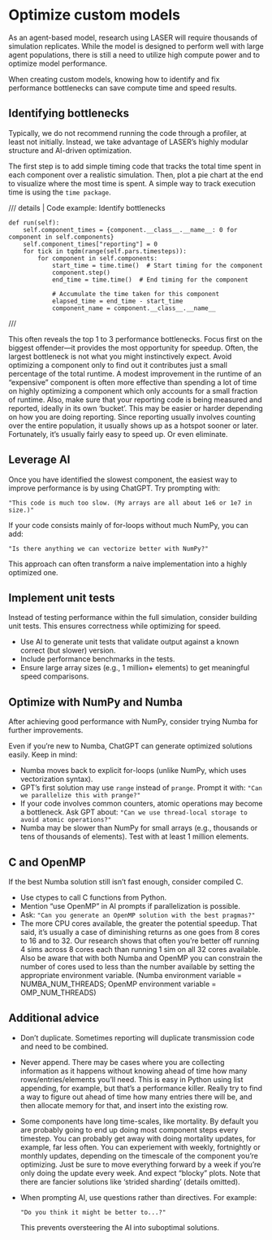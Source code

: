 # Optimize custom models

As an agent-based model, research using LASER will require thousands of simulation replicates. While the model is designed to perform well with large agent populations, there is still a need to utilize high compute power and to optimize model performance.

When creating custom models, knowing how to identify and fix performance bottlenecks can save compute time and speed results.

## Identifying bottlenecks

Typically, we do not recommend running the code through a profiler, at least not initially. Instead, we take advantage of LASER’s highly modular structure and AI-driven optimization.

The first step is to add simple timing code that tracks the total time spent in each component over a realistic simulation. Then, plot a pie chart at the end to visualize where the most time is spent. A simple way to track execution time is using the `time package`.

/// details | Code example: Identify bottlenecks

```
def run(self):
    self.component_times = {component.__class__.__name__: 0 for component in self.components}
    self.component_times["reporting"] = 0
    for tick in tqdm(range(self.pars.timesteps)):
        for component in self.components:
            start_time = time.time()  # Start timing for the component
            component.step()
            end_time = time.time()  # End timing for the component

            # Accumulate the time taken for this component
            elapsed_time = end_time - start_time
            component_name = component.__class__.__name__
```
///

This often reveals the top 1 to 3 performance bottlenecks. Focus first on the biggest offender—it provides the most opportunity for speedup. Often, the largest bottleneck is not what you might instinctively expect. Avoid optimizing a component only to find out it contributes just a small percentage of the total runtime. A modest improvement in the runtime of an “expensive” component is often more effective than spending a lot of time on highly optimizing a component which only accounts for a small fraction of runtime. Also, make sure that your reporting code is being measured and reported, ideally in its own ‘bucket’. This may be easier or harder depending on how you are doing reporting. Since reporting usually involves counting over the entire population, it usually shows up as a hotspot sooner or later. Fortunately, it’s usually fairly easy to speed up. Or even eliminate.


## Leverage AI

Once you have identified the slowest component, the easiest way to improve performance is by using ChatGPT. Try prompting with:

`"This code is much too slow. (My arrays are all about 1e6 or 1e7 in size.)"`

If your code consists mainly of for-loops without much NumPy, you can add:

`"Is there anything we can vectorize better with NumPy?"`

This approach can often transform a naive implementation into a highly optimized one.



## Implement unit tests

Instead of testing performance within the full simulation, consider building unit tests. This ensures correctness while optimizing for speed.

- Use AI to generate unit tests that validate output against a known correct (but slower) version.
- Include performance benchmarks in the tests.
- Ensure large array sizes (e.g., 1 million+ elements) to get meaningful speed comparisons.

<!-- would be nice if we have unit tests already built? Things that are more concrete to share? -->


## Optimize with NumPy and Numba

After achieving good performance with NumPy, consider trying Numba for further improvements.

Even if you’re new to Numba, ChatGPT can generate optimized solutions easily. Keep in mind:

- Numba moves back to explicit for-loops (unlike NumPy, which uses vectorization syntax).
- GPT’s first solution may use `range` instead of `prange`. Prompt it with:
    `"Can we parallelize this with prange?"`
- If your code involves common counters, atomic operations may become a bottleneck. Ask GPT about:
    `"Can we use thread-local storage to avoid atomic operations?"`
- Numba may be slower than NumPy for small arrays (e.g., thousands or tens of thousands of elements). Test with at least 1 million elements.


## C and OpenMP

If the best Numba solution still isn’t fast enough, consider compiled C.

- Use ctypes to call C functions from Python.
- Mention “use OpenMP” in AI prompts if parallelization is possible.
- Ask: `"Can you generate an OpenMP solution with the best pragmas?"`
- The more CPU cores available, the greater the potential speedup. That said, it’s usually a case of diminishing returns as one goes from 8 cores to 16 and to 32. Our research shows that often you’re better off running 4 sims across 8 cores each than running 1 sim on all 32 cores available. Also be aware that with both Numba and OpenMP you can constrain the number of cores used to less than the number available by setting the appropriate environment variable. (Numba environment variable = NUMBA_NUM_THREADS; OpenMP environment variable = OMP_NUM_THREADS)

## Additional advice

- Don’t duplicate. Sometimes reporting will duplicate transmission code and need to be combined.

- Never append. There may be cases where you are collecting information as it happens without knowing ahead of time how many rows/entries/elements you’ll need. This is easy in Python using list appending, for example, but that’s a performance killer. Really try to find a way to figure out ahead of time how many entries there will be, and then allocate memory for that, and insert into the existing row.

- Some components have long time-scales, like mortality. By default you are probably going to end up doing most component steps every timestep. You can probably get away with doing mortality updates, for example, far less often. You can experiement with weekly, fortnightly or monthly updates, depending on the timescale of the component you’re optimizing. Just be sure to move everything forward by a week if you’re only doing the update every week. And expect “blocky” plots. Note that there are fancier solutions like ‘strided sharding’ (details omitted).

- When prompting AI, use questions rather than directives. For example:

    `"Do you think it might be better to...?"`

    This prevents oversteering the AI into suboptimal solutions.